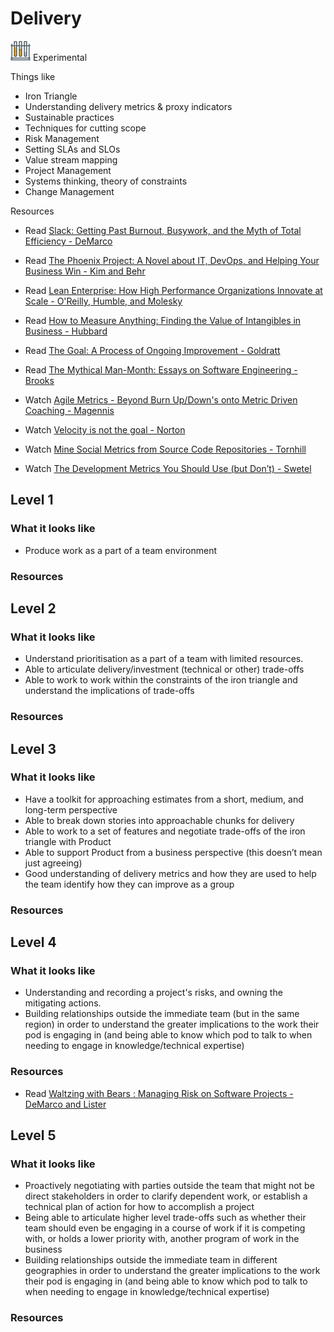 # Delivery
![Experimental](../Images/test-lab-tubes.png)  Experimental

Things like
- Iron Triangle
- Understanding delivery metrics & proxy indicators
- Sustainable practices
- Techniques for cutting scope
- Risk Management
- Setting SLAs and SLOs
- Value stream mapping
- Project Management
- Systems thinking, theory of constraints
- Change Management

Resources
- Read [Slack: Getting Past Burnout, Busywork, and the Myth of Total Efficiency - DeMarco](https://www.amazon.com/Slack-Getting-Burnout-Busywork-Efficiency/dp/0767907698)
- Read [The Phoenix Project: A Novel about IT, DevOps, and Helping Your Business Win - Kim and Behr](https://www.amazon.com/Phoenix-Project-DevOps-Helping-Business/dp/1942788290)
- Read [Lean Enterprise: How High Performance Organizations Innovate at Scale - O'Reilly, Humble, and Molesky](https://www.amazon.com/Lean-Enterprise-Performance-Organizations-Innovate/dp/1449368425)
- Read [How to Measure Anything: Finding the Value of Intangibles in Business - Hubbard](https://www.amazon.com/How-Measure-Anything-Intangibles-Business/dp/1118539273)
- Read [The Goal: A Process of Ongoing Improvement - Goldratt](https://www.amazon.com/Goal-Process-Ongoing-Improvement/dp/0884271951)
- Read [The Mythical Man-Month: Essays on Software Engineering -  Brooks](https://www.amazon.com/Mythical-Man-Month-Essays-Software-Engineering/dp/0201006502)

- Watch [Agile Metrics - Beyond Burn Up/Down's onto Metric Driven Coaching - Magennis](https://vimeo.com/144824390)
- Watch [Velocity is not the goal - Norton](https://vimeo.com/97505655)
- Watch [Mine Social Metrics from Source Code Repositories - Tornhill](https://vimeo.com/144670188)
- Watch [The Development Metrics You Should Use (but Don’t) - Swetel](https://www.youtube.com/watch?v=cW3yM-K2M08)

## Level 1

### What it looks like

- Produce work as a part of a team environment

### Resources

## Level 2

### What it looks like
- Understand prioritisation as a part of a team with limited resources.
- Able to articulate delivery/investment (technical or other) trade-offs
- Able to work to work within the constraints of the iron triangle and understand the implications of trade-offs

### Resources

## Level 3

### What it looks like
- Have a toolkit for approaching estimates from a short, medium, and long-term perspective
- Able to break down stories into approachable chunks for delivery
- Able to work to a set of features and negotiate trade-offs of the iron triangle with Product
- Able to support Product from a business perspective (this doesn’t mean just agreeing)
- Good understanding of delivery metrics and how they are used to help the team identify how they can improve as a group

### Resources

## Level 4

### What it looks like
- Understanding and recording a project's risks, and owning the mitigating actions.
- Building relationships outside the immediate team (but in the same region) in order to understand the greater implications to the work their pod is engaging in (and being able to know which pod to talk to when needing to engage in knowledge/technical expertise)

### Resources
- Read [Waltzing with Bears : Managing Risk on Software Projects - DeMarco and Lister](https://www.amazon.com/Waltzing-Bears-Managing-Software-Projects/dp/0932633609)

## Level 5

### What it looks like
- Proactively negotiating with parties outside the team that might not be direct stakeholders in order to clarify dependent work, or establish a technical plan of action for how to accomplish a project 
- Being able to articulate higher level trade-offs such as whether their team should even be engaging in a course of work if it is competing with, or holds a lower priority with, another program of work in the business
- Building relationships outside the immediate team in different geographies in order to understand the greater implications to the work their pod is engaging in (and being able to know which pod to talk to when needing to engage in knowledge/technical expertise)

### Resources
